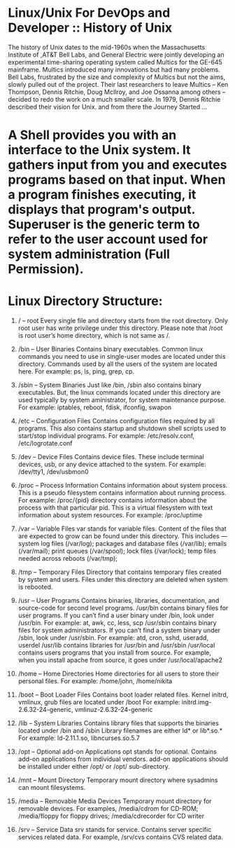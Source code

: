 Linux/Unix For DevOps and Developer :: History of Unix
======================================================

The history of Unix dates to the mid-1960s when the Massachusetts Institute of ,AT&T Bell Labs, and General Electric were jointly developing an experimental time-sharing operating system called Multics for the GE-645 mainframe.
Multics introduced many innovations but had many problems. Bell Labs, frustrated by the size and complexity of Multics but not the aims, slowly pulled out of the project.
Their last researchers to leave Multics – Ken Thompson, Dennis Ritchie, Doug McIlroy, and Joe Ossanna among others – decided to redo the work on a much smaller scale.
In 1979, Dennis Ritchie described their vision for Unix.
and from there the Journey Started ...

A Shell provides you with an interface to the Unix system. It gathers input from you and executes programs based on that input. When a program finishes executing, it displays that program's output.
Superuser is the generic term to refer to the user account used for system administration (Full Permission).
==========================
Linux Directory Structure:
========================== 
1. / – root
Every single file and directory starts from the root directory.
Only root user has write privilege under this directory.
Please note that /root is root user’s home directory, which is not same as /.

2. /bin – User Binaries
Contains binary executables.
Common linux commands you need to use in single-user modes are located under this directory.
Commands used by all the users of the system are located here.
For example: ps, ls, ping, grep, cp.

3. /sbin – System Binaries
Just like /bin, /sbin also contains binary executables.
But, the linux commands located under this directory are used typically by system aministrator, for system maintenance purpose.
For example: iptables, reboot, fdisk, ifconfig, swapon

4. /etc – Configuration Files
Contains configuration files required by all programs.
This also contains startup and shutdown shell scripts used to start/stop individual programs.
For example: /etc/resolv.conf, /etc/logrotate.conf

5. /dev – Device Files
Contains device files.
These include terminal devices, usb, or any device attached to the system.
For example: /dev/tty1, /dev/usbmon0

6. /proc – Process Information
Contains information about system process.
This is a pseudo filesystem contains information about running process. For example: /proc/{pid} directory contains information about the process with that particular pid.
This is a virtual filesystem with text information about system resources. For example: /proc/uptime

7. /var – Variable Files
var stands for variable files.
Content of the files that are expected to grow can be found under this directory.
This includes — system log files (/var/log); packages and database files (/var/lib); emails (/var/mail); print queues (/var/spool); lock files (/var/lock); temp files needed across reboots (/var/tmp);

8. /tmp – Temporary Files
Directory that contains temporary files created by system and users.
Files under this directory are deleted when system is rebooted.

9. /usr – User Programs
Contains binaries, libraries, documentation, and source-code for second level programs.
/usr/bin contains binary files for user programs. If you can’t find a user binary under /bin, look under /usr/bin. For example: at, awk, cc, less, scp
/usr/sbin contains binary files for system administrators. If you can’t find a system binary under /sbin, look under /usr/sbin. For example: atd, cron, sshd, useradd, userdel
/usr/lib contains libraries for /usr/bin and /usr/sbin
/usr/local contains users programs that you install from source. For example, when you install apache from source, it goes under /usr/local/apache2

10. /home – Home Directories
Home directories for all users to store their personal files.
For example: /home/john, /home/nikita

11. /boot – Boot Loader Files
Contains boot loader related files.
Kernel initrd, vmlinux, grub files are located under /boot
For example: initrd.img-2.6.32-24-generic, vmlinuz-2.6.32-24-generic

12. /lib – System Libraries
Contains library files that supports the binaries located under /bin and /sbin
Library filenames are either ld* or lib*.so.*
For example: ld-2.11.1.so, libncurses.so.5.7

13. /opt – Optional add-on Applications
opt stands for optional.
Contains add-on applications from individual vendors.
add-on applications should be installed under either /opt/ or /opt/ sub-directory.

14. /mnt – Mount Directory
Temporary mount directory where sysadmins can mount filesystems.

15. /media – Removable Media Devices
Temporary mount directory for removable devices.
For examples, /media/cdrom for CD-ROM; /media/floppy for floppy drives; /media/cdrecorder for CD writer

16. /srv – Service Data
srv stands for service.
Contains server specific services related data.
For example, /srv/cvs contains CVS related data.

